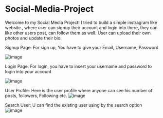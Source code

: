 # Social-Media-Project

Welcome to my Social Media Project! I tried to build a simple instragram like website , where user can signup their account and login into there, 
they can like other users post, can follow them as well. User can upload their own photos and update their bio.


Signup Page: For sign up, You have to give your Email, Username, Password

![image](https://user-images.githubusercontent.com/39822204/216243666-bbc6f039-db7b-43e0-9cf9-9828eae1a2c6.png)


Login Page: For login, you have to insert your username and password to login into your account

![image](https://user-images.githubusercontent.com/39822204/216244032-6c20623c-4180-488f-8e91-5afb3e254f8e.png)

User Profile: Here is the user profile where anyone can see his number of posts, followers, Following etc.
![image](https://user-images.githubusercontent.com/39822204/216244567-6fd75f65-34e1-4eca-b299-037a11096942.png)


Search User: U can find the existing user using by the search option
![image](https://user-images.githubusercontent.com/39822204/216245606-1ba8b283-4153-481c-84ab-2cf192274ca7.png)





